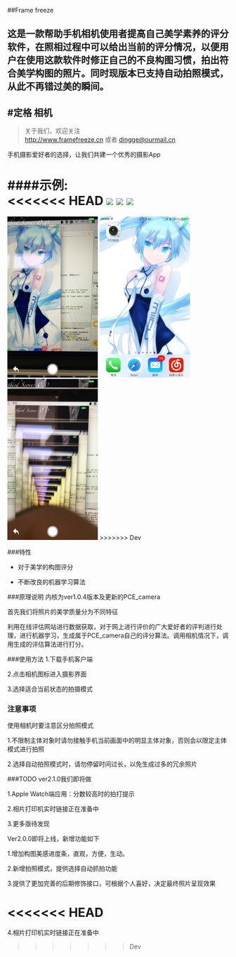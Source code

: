 ##Frame freeze

这是一款帮助手机相机使用者提高自己美学素养的评分软件，在照相过程中可以给出当前的评分情况，以便用户在使用这款软件时修正自己的不良构图习惯，拍出符合美学构图的照片。同时现版本已支持自动拍照模式，从此不再错过美的瞬间。
---
#定格 相机
-------------

> 关于我们，欢迎关注  
  http://www.framefreeze.cn 或者 dingge@ourmail.cn

手机摄影爱好者的选择，让我们共建一个优秀的摄影App

####示例:  
<<<<<<< HEAD
<img src="https://kevinfeng.name/pic/demo1.jpg" height=367px weight=205> 
<img src="https://kevinfeng.name/pic/demoindex.png" height=367px weight=205>
<img src="https://kevinfeng.name/pic/demowatch.jpg" height=367px weight=205>
=======
<img src="https://github.com/framefreeze/DingGe/raw/Dev/Document/项目图片1.jpg" height=367px weight=205> 
<img src="https://github.com/framefreeze/DingGe/raw/Dev/Document/项目图片2.jpg" height=367px weight=205>
<img src="https://github.com/framefreeze/DingGe/raw/Dev/Document/项目图片3.jpg" height=367px weight=205>
>>>>>>> Dev


###特性
- 对于美学的构图评分

- 不断改良的机器学习算法

###原理说明
内核为ver1.0.4版本及更新的PCE_camera

首先我们将照片的美学质量分为不同特征

利用在线评估网站进行数据获取，对于网上进行评价的广大爱好者的评判进行处理，进行机器学习，生成属于PCE_camera自己的评分算法。调用相机情况下，调用生成的评估算法进行打分。


###使用方法
1.下载手机客户端

2.点击相机图标进入摄影界面

3.选择适合当前状态的拍摄模式


### 注意事项
使用相机时要注意区分拍照模式

1.不限制主体对象时请勿接触手机当前画面中的明显主体对象，否则会以限定主体模式进行拍照

2.选择自动拍照模式时，请勿停留时间过长，以免生成过多的冗余照片

###TODO
ver2.1.0我们即将做

1.Apple Watch端应用：分数较高时的拍打提示

2.相片打印机实时链接正在准备中

3.更多亟待发现

Ver2.0.0即将上线，新增功能如下

1.增加构图美感进度条，直观，方便，生动。

2.新增拍照模式，提供选择自动抓拍功能

3.提供了更加完善的后期修饰接口，可根据个人喜好，决定最终照片呈现效果

<<<<<<< HEAD
=======
4.相片打印机实时链接正在准备中
>>>>>>> Dev

